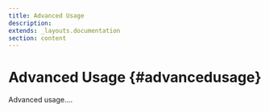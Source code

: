 ```yaml
---
title: Advanced Usage
description: 
extends: _layouts.documentation
section: content
---
```


# Advanced Usage {#advancedusage}

Advanced usage....

